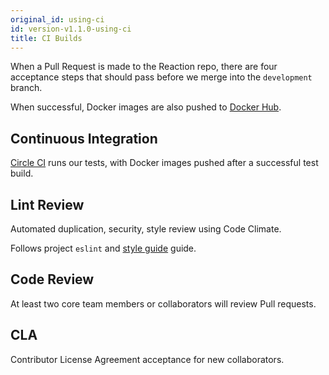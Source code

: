 ```yaml
---
original_id: using-ci
id: version-v1.1.0-using-ci
title: CI Builds
---
```

    
When a Pull Request is made to the Reaction repo, there are four acceptance steps that should pass before we merge into the `development` branch.

When successful, Docker images are also pushed to [Docker Hub](https://hub.docker.com/u/reactioncommerce/).

## Continuous Integration

[Circle CI](https://circleci.com/gh/reactioncommerce/reaction) runs our tests, with Docker images pushed after a successful test build.

## Lint Review

Automated duplication, security, style review using Code Climate.

Follows project `eslint` and [style guide](styleguide.md) guide.

## Code Review

At least two core team members or collaborators will review Pull requests.

## CLA

Contributor License Agreement acceptance for new collaborators.
